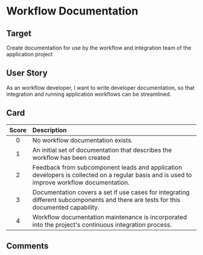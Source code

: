 # Workflow Documentation

 ## Target

 Create documentation for use by the workflow and integration team of the application project

 ## User Story

 As an workflow developer, I want to write developer documentation, so that integration and running application workflows can be streamlined.
 
 ## Card

 | Score         | Description |
 | :-------------: | :------------- |
 | 0 | No workflow documentation exists. |
 | 1 | An initial set of documentation that describes the workflow has been created |
 | 2 | Feedback from subcomponent leads and application developers is collected on a regular basis and is used to improve workflow documentation.  |
 | 3 | Documentation covers a set if use cases for integrating different subcomponents and there are tests for this documented capability. |
 | 4 | Workflow documentation maintenance is incorporated into the project's continuous integration process. |

 ## Comments

    
